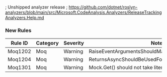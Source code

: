 ﻿; Unshipped analyzer release
; https://github.com/dotnet/roslyn-analyzers/blob/main/src/Microsoft.CodeAnalysis.Analyzers/ReleaseTrackingAnalyzers.Help.md

### New Rules
Rule ID | Category | Severity | Notes
--------|----------|----------|-------
Moq1202 | Moq | Warning | RaiseEventArgumentsShouldMatchEventSignatureAnalyzer
Moq1204 | Moq | Warning | ReturnsAsyncShouldBeUsedForAsyncMethodsAnalyzer
Moq1301 | Moq      | Warning    | Mock.Get() should not take literals
